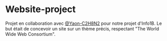 # Website-project
Projet en collaboration avec [@Yaon-C2H8N2](https://github.com/Yaon-C2H8N2) pour notre projet d'Info1B. Le but était de concevoir un site sur un thème précis, respectant "The World Wide Web Consortium".
